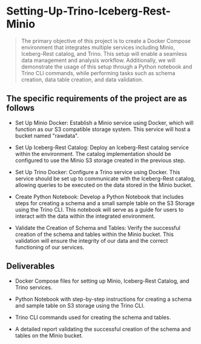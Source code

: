 # Setting-Up-Trino-Iceberg-Rest-Minio

> The primary objective of this project is to create a Docker Compose environment that integrates multiple services including Minio, Iceberg-Rest catalog, and Trino. This setup will enable a seamless data management and analysis workflow. Additionally, we will demonstrate the usage of this setup through a Python notebook and Trino CLI commands, while performing tasks such as schema creation, data table creation, and data validation.

## The specific requirements of the project are as follows

- Set Up Minio Docker: Establish a Minio service using Docker, which will function as our S3 compatible storage system. This service will host a bucket named "rawdata".

- Set Up Iceberg-Rest Catalog: Deploy an Iceberg-Rest catalog service within the environment. The catalog implementation should be configured to use the Minio S3 storage created in the previous step.

- Set Up Trino Docker: Configure a Trino service using Docker. This service should be set up to communicate with the Iceberg-Rest catalog, allowing queries to be executed on the data stored in the Minio bucket.

- Create Python Notebook: Develop a Python Notebook that includes steps for creating a schema and a small sample table on the S3 Storage using the Trino CLI. This notebook will serve as a guide for users to interact with the data within the integrated environment.

- Validate the Creation of Schema and Tables: Verify the successful creation of the schema and tables within the Minio bucket. This validation will ensure the integrity of our data and the correct functioning of our services.

## Deliverables

- Docker Compose files for setting up Minio, Iceberg-Rest Catalog, and Trino services.

- Python Notebook with step-by-step instructions for creating a schema and sample table on S3 storage using the Trino CLI.

- Trino CLI commands used for creating the schema and tables.

- A detailed report validating the successful creation of the schema and tables on the Minio bucket.
